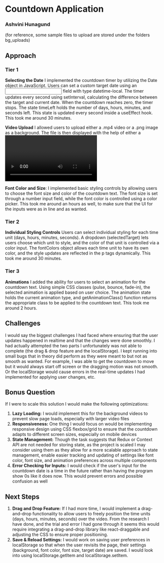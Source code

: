 
# Countdown Application
### Ashvini Hunagund

(for reference, some sample files to upload are stored under the folders bg_uploads)

## Approach
### Tier 1
**Selecting the Date**  I implemented the countdown timer by utilizing the Date object in JavaScript. Users can set a custom target date using an <input> field with type datetime-local. The timer updates every second using setInterval, calculating the difference between the target and current date. When the countdown reaches zero, the timer stops. The state timeLeft holds the number of days, hours, minutes, and seconds left. This state is updated every second inside a useEffect hook. This took me around 30 minutes.

**Video Upload**  I allowed users to upload either a .mp4 video or a .png image as a background. The file is then displayed with the help of either a <video> tag or an <img> tag, based on the file type. The bgFile state holds the temporary URL of the uploaded file. The type of file is stored in bgFileType, which determines how the file is displayed. This took me around an hour since I had never done this before so I did require a lot self - learning.

**Font Color and Size**: I implemented basic styling controls by allowing users to choose the font size and color of the countdown text. The font size is set through a number input field, while the font color is controlled using a color picker.  This took me around an hours as well, to make sure that the UI for the inputs were as in line and as wanted.

### Tier 2

**Individual Styling Controls** Users can select individual styling for each time unit (days, hours, minutes, seconds). A dropdown (selectedTarget) lets users choose which unit to style, and the color of that unit is controlled via a color input.  The fontColors object allows each time unit to have its own color, and the style updates are reflected in the p tags dynamically. This took me around 30 minutes.

### Tier 3
**Animations** I added the ability for users to select an animation for the countdown text. Using simple CSS classes (pulse, bounce, fade-in), the selected animation is applied based on user choice. The animation state holds the current animation type, and getAnimationClass() function returns the appropriate class to be applied to the countdown text. This took me around 2 hours.

## Challenges
I would say the biggest challenges I had faced where ensuring that the user updates happened in realtime and that the changes were done smoothly. I had actually attempted the two parts I unfortunately was not able to complete (the drag & drop feature and the localStorage). I kept running into small bugs that in theory did perform as they were meant to but not as smooth as wanted. For example, I was able to get the countdown to move but it would always start off screen or the dragging motion was not smooth. Or the localStorage would cause errors in the real-time updates I had implemented for applying user changes, etc.

## Bonus Question
If I were to scale this solution I would make the following optimizations:
1. **Lazy Loading:** I would implement this for the background videos to prevent slow page loads, especially with larger video files
2. **Responsiveness:** One thing I would focus on would be implementing responsive design using CSS flexbox/grid to ensure that the countdown adapts to different screen sizes, especially on mobile devices
3. **State Management:** Though the task suggests that Redux or Context API are not needed for storing state, as the project is scaled I may consider using them as they allow for a more scalable approach to state management, enable easier tracking and updating of settings like font color, font size, and animation preferences across multiple components
4. **Error Checking for Inputs:** I would check if the user's input for the countdown date is a time in the future rather than having the program show 0s like it does now. This would prevent errors and possible confusion as well

## Next Steps
1. **Drag and Drop Feature:** If I had more time, I would implement a drag-and-drop functionality to allow users to freely position the time units (days, hours, minutes, seconds) over the video. From the research I have done, and the trial and error I had gone through it seems this would require integrating a drag-and-drop library like react-draggable and adjusting the CSS to ensure proper positioning.
2. **Save & Reload Settings:** I would work on saving user preferences in localStorage so that when the user revisits the page, their settings (background, font color, font size, target date) are saved. I would look into using localStorage.getItem and localStorage.setItem.




